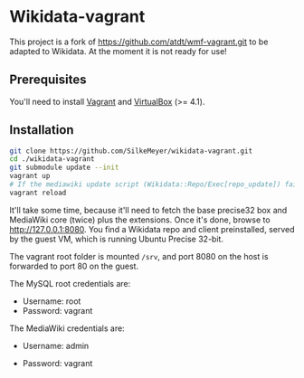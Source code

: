 Wikidata-vagrant
===========

This project is a fork of https://github.com/atdt/wmf-vagrant.git to be adapted to Wikidata. At the moment it is not ready for use!

## Prerequisites ##

You'll need to install [Vagrant][0] and [VirtualBox][1] (>= 4.1).

## Installation ##

```bash
git clone https://github.com/SilkeMeyer/wikidata-vagrant.git
cd ./wikidata-vagrant
git submodule update --init
vagrant up
# If the mediawiki update script (Wikidata::Repo/Exec[repo_update]) fails, reboot the Vagrant machine by running
vagrant reload
```

It'll take some time, because it'll need to fetch the base precise32 box and MediaWiki core (twice) plus the extensions. Once it's done, browse to http://127.0.0.1:8080. You find a Wikidata repo and client preinstalled, served by the guest VM, which is running Ubuntu Precise 32-bit.

The vagrant root folder is mounted `/srv`, and port 8080 on the host is forwarded to port 80 on the guest.

The MySQL root credentials are:

* Username: root
* Password: vagrant

The MediaWiki credentials are:

* Username: admin
* Password: vagrant

  [0]: http://vagrantup.com/v1/docs/getting-started/index.html
  [1]: https://www.virtualbox.org/wiki/Downloads
